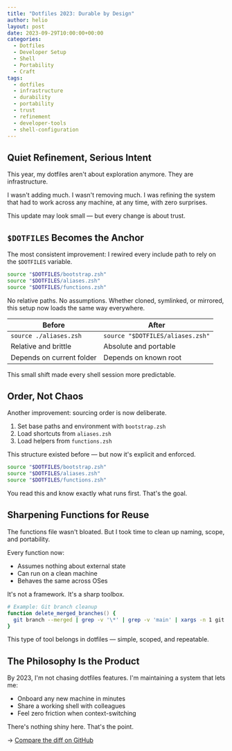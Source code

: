 ```yaml
---
title: "Dotfiles 2023: Durable by Design"
author: helio
layout: post
date: 2023-09-29T10:00:00+00:00
categories:
  - Dotfiles
  - Developer Setup
  - Shell
  - Portability
  - Craft
tags:
  - dotfiles
  - infrastructure
  - durability
  - portability
  - trust
  - refinement
  - developer-tools
  - shell-configuration
---
```


## Quiet Refinement, Serious Intent

This year, my dotfiles aren't about exploration anymore. They are infrastructure.

I wasn't adding much. I wasn't removing much. I was refining the system that had to work across any machine, at any time, with zero surprises.

This update may look small — but every change is about trust.

## `$DOTFILES` Becomes the Anchor

The most consistent improvement: I rewired every include path to rely on the `$DOTFILES` variable.

```zsh
source "$DOTFILES/bootstrap.zsh"
source "$DOTFILES/aliases.zsh"
source "$DOTFILES/functions.zsh"
```

No relative paths. No assumptions. Whether cloned, symlinked, or mirrored, this setup now loads the same way everywhere.

| Before                    | After                            |
| ------------------------- | -------------------------------- |
| `source ./aliases.zsh`    | `source "$DOTFILES/aliases.zsh"` |
| Relative and brittle      | Absolute and portable            |
| Depends on current folder | Depends on known root            |

This small shift made every shell session more predictable.

## Order, Not Chaos

Another improvement: sourcing order is now deliberate.

1. Set base paths and environment with `bootstrap.zsh`
2. Load shortcuts from `aliases.zsh`
3. Load helpers from `functions.zsh`

This structure existed before — but now it's explicit and enforced.

```zsh
source "$DOTFILES/bootstrap.zsh"
source "$DOTFILES/aliases.zsh"
source "$DOTFILES/functions.zsh"
```

You read this and know exactly what runs first. That's the goal.

## Sharpening Functions for Reuse

The functions file wasn't bloated. But I took time to clean up naming, scope, and portability.

Every function now:

- Assumes nothing about external state
- Can run on a clean machine
- Behaves the same across OSes

It's not a framework. It's a sharp toolbox.

```zsh
# Example: Git branch cleanup
function delete_merged_branches() {
  git branch --merged | grep -v '\*' | grep -v 'main' | xargs -n 1 git branch -d
}
```

This type of tool belongs in dotfiles — simple, scoped, and repeatable.

## The Philosophy Is the Product

By 2023, I'm not chasing dotfiles features. I'm maintaining a system that lets me:

- Onboard any new machine in minutes
- Share a working shell with colleagues
- Feel zero friction when context-switching

There's nothing shiny here. That's the point.

→ [Compare the diff on GitHub](https://github.com/helmedeiros/dotfiles/compare/2f3256ec7595f125e946958c6820305fb939943b...97d0e1ba1555acefca52bfdc3a0c9fec2a95282d)
